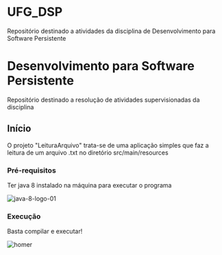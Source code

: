 # UFG_DSP
Repositório destinado a atividades da disciplina de Desenvolvimento para Software Persistente

# Desenvolvimento para Software Persistente

Repositório destinado a resolução de atividades supervisionadas da disciplina

## Início

O projeto "LeituraArquivo" trata-se de uma aplicação simples que faz a leitura de um arquivo .txt no diretório src/main/resources

### Pré-requisitos

Ter java 8 instalado na máquina para executar o programa


![java-8-logo-01](https://user-images.githubusercontent.com/12806350/54320475-e1c56b00-45cb-11e9-9006-fa7963063c51.jpg)


### Execução

Basta compilar e executar!


![homer](https://user-images.githubusercontent.com/12806350/54320725-cc047580-45cc-11e9-82c2-d2cd2d0a0f3c.png)




